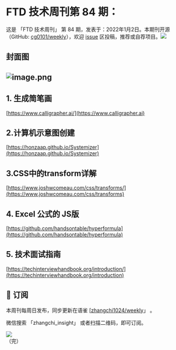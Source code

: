 # FTD 技术周刊第 84 期：
这是 「FTD 技术周刊」 第 84 期，发表于：2022年1月2日。本期刊开源（GitHub: [cg0101/weekly](https://github.com/cg0101/weekly)），欢迎 [issue](https://github.com/cg0101/weekly/issues) 区投稿，推荐或自荐项目。![](https://visitor-badge.glitch.me/badge?page_id=cg0101.weekly) <a href="https://www.linkedin.com/in/%E9%A9%B0-%E5%BC%A0-60669710a/">
        </a>
## 封面图


## ![image.png](https://cdn.nlark.com/yuque/0/2022/png/132503/1641128584172-faa5821d-63e3-4bfb-ac45-8fe95df243db.png#clientId=u7be5af53-a9f6-4&crop=0&crop=0&crop=1&crop=1&from=paste&height=810&id=u90cb9d50&margin=%5Bobject%20Object%5D&name=image.png&originHeight=1620&originWidth=1080&originalType=binary&ratio=1&rotation=0&showTitle=false&size=2203498&status=done&style=none&taskId=uec8ca86b-d75a-40bf-bf1d-b56ead32e35&title=&width=540)

## 1. 生成简笔画 
[https://www.calligrapher.ai/](https://www.calligrapher.ai)

## 2.计算机示意图创建 
[https://honzaap.github.io/Systemizer](https://honzaap.github.io/Systemizer)

## 3.CSS中的transform详解 
[https://www.joshwcomeau.com/css/transforms/](https://www.joshwcomeau.com/css/transforms)

## 4. Excel 公式的 JS版 
[https://github.com/handsontable/hyperformula](https://github.com/handsontable/hyperformula)

## 5. 技术面试指南 
[https://techinterviewhandbook.org/introduction/](https://techinterviewhandbook.org/introduction)


## 📅 订阅
本周刊每周日发布，同步更新在语雀 [[zhangchi1024/weekly](https://www.yuque.com/zhangchi1024/weekly)」 。


微信搜索 「zhangchi_insight」 或者扫描二维码，即可订阅。
<div align="left"> <img src="https://cdn.nlark.com/yuque/0/2021/jpeg/132503/1640750963398-e8538e9e-6b96-46f7-abff-c93b56bdd377.jpeg?x-oss-process=image%2Fwatermark%2Ctype_d3F5LW1pY3JvaGVp%2Csize_36%2Ctext_5byg6amw%2Ccolor_FFFFFF%2Cshadow_50%2Ct_80%2Cg_se%2Cx_10%2Cy_10%2Fresize%2Cw_426%2Climit_0" ></div>    
    （完）